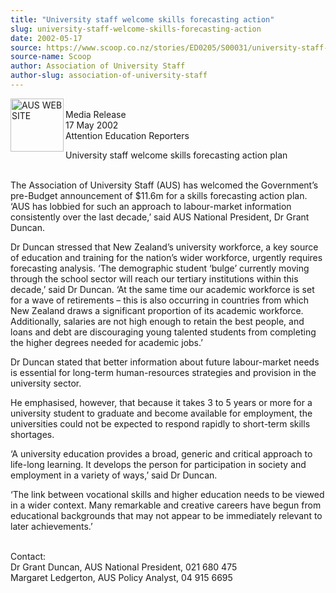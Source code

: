 ```yaml
---
title: "University staff welcome skills forecasting action"
slug: university-staff-welcome-skills-forecasting-action
date: 2002-05-17
source: https://www.scoop.co.nz/stories/ED0205/S00031/university-staff-welcome-skills-forecasting-action.htm
source-name: Scoop
author: Association of University Staff
author-slug: association-of-university-staff
---
```


<p><img align="left" width="85" height="85" src="http://www.aus.ac.nz/pictures/logo.gif" alt="AUS WEB SITE" border="0"><br>Media Release<br>17 May
2002 <br>Attention Education Reporters</p>

<p>University staff
welcome skills forecasting action plan</p>

<p><br>The Association
of University Staff (AUS) has welcomed the Government’s
pre-Budget announcement of $11.6m for a skills forecasting
action plan. ‘AUS has lobbied for such an approach to
labour-market information consistently over the last
decade,’ said AUS National President, Dr Grant Duncan.</p>

<p>Dr
Duncan stressed that New Zealand’s university workforce, a
key source of education and training for the nation’s wider
workforce, urgently requires forecasting analysis. ‘The
demographic student ‘bulge’ currently moving through the
school sector will reach our tertiary institutions within
this decade,’ said Dr Duncan. ‘At the same time our academic
workforce is set for a wave of retirements – this is also
occurring in countries from which New Zealand draws a
significant proportion of its academic workforce.
Additionally, salaries are not high enough to retain the
best people, and loans and debt are discouraging young
talented students from completing the higher degrees needed
for academic jobs.’</p>

<p>Dr Duncan stated that better
information about future labour-market needs is essential
for long-term human-resources strategies and provision in
the university sector.</p>

<p>He emphasised, however, that
because it takes 3 to 5 years or more for a university
student to graduate and become available for employment, the
universities could not be expected to respond rapidly to
short-term skills shortages.<p>
<p>‘A university education
provides a broad, generic and critical approach to life-long
learning. It develops the person for participation in
society and employment in a variety of ways,’ said Dr
Duncan.</p>

<p>‘The link between vocational skills and higher
education needs to be viewed in a wider context. Many
remarkable and creative careers have begun from educational
backgrounds that may not appear to be immediately relevant
to later achievements.’</p>

<p><br>Contact:<br>Dr Grant Duncan,
AUS National President,  021 680 475<br>Margaret Ledgerton,
AUS Policy Analyst, 04 915
6695</p>

